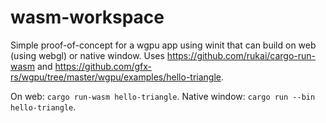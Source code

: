 # wasm-workspace

Simple proof-of-concept for a wgpu app using winit that can build on web (using webgl) or native window. Uses https://github.com/rukai/cargo-run-wasm and https://github.com/gfx-rs/wgpu/tree/master/wgpu/examples/hello-triangle.

On web: `cargo run-wasm hello-triangle`.
Native window: `cargo run --bin hello-triangle`.

